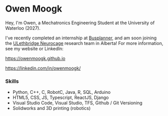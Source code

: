 # Owen Moogk
Hey, I'm Owen, a Mechatronics Engineering Student at the University of Waterloo (2027).

I've recently completed an internship at [Busplanner](https://busplanner.com), and am soon joining the [ULethbridge Neurocage](http://neurocage.com) research team in Alberta! For more information, see my website or LinkedIn:

https://owenmoogk.github.io

https://linkedin.com/in/owenmoogk/

### Skills
- Python, C++, C, RobotC, Java, R, SQL, Arduino
- HTML5, CSS, JS, Typescript, ReactJS, Django
- Visual Studio Code, Visual Studio, TFS, Github / Git Versioning
- Solidworks and 3D printing (robotics)

